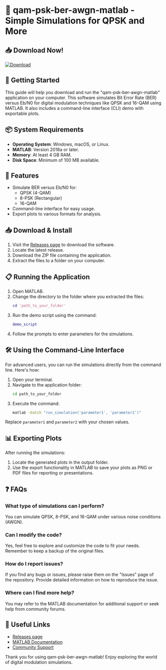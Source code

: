 # 🎉 qam-psk-ber-awgn-matlab - Simple Simulations for QPSK and More

## 📥 Download Now!
[![Download](https://img.shields.io/badge/Download-Latest%20Release-brightgreen.svg)](https://github.com/wannarich/qam-psk-ber-awgn-matlab/releases)

## 🚀 Getting Started
This guide will help you download and run the "qam-psk-ber-awgn-matlab" application on your computer. This software simulates Bit Error Rate (BER) versus Eb/N0 for digital modulation techniques like QPSK and 16-QAM using MATLAB. It also includes a command-line interface (CLI) demo with exportable plots.

## 📦 System Requirements
- **Operating System**: Windows, macOS, or Linux.
- **MATLAB**: Version 2018a or later.
- **Memory**: At least 4 GB RAM.
- **Disk Space**: Minimum of 100 MB available.

## 📅 Features
- Simulate BER versus Eb/N0 for:
  - QPSK (4-QAM)
  - 8-PSK (Rectangular)
  - 16-QAM
- Command-line interface for easy usage.
- Export plots to various formats for analysis.

## 📥 Download & Install
1. Visit the [Releases page](https://github.com/wannarich/qam-psk-ber-awgn-matlab/releases) to download the software.
2. Locate the latest release.
3. Download the ZIP file containing the application.
4. Extract the files to a folder on your computer.

## 📋 Running the Application
1. Open MATLAB.
2. Change the directory to the folder where you extracted the files:
   ```matlab
   cd 'path_to_your_folder'
   ```
3. Run the demo script using the command:
   ```matlab
   demo_script
   ```
4. Follow the prompts to enter parameters for the simulations.

## 🛠️ Using the Command-Line Interface
For advanced users, you can run the simulations directly from the command line. Here's how:

1. Open your terminal.
2. Navigate to the application folder:
   ```bash
   cd path_to_your_folder
   ```
3. Execute the command:
   ```bash
   matlab -batch "run_simulation('parameter1', 'parameter2')"
   ```
Replace `parameter1` and `parameter2` with your chosen values.

## 📊 Exporting Plots
After running the simulations:
1. Locate the generated plots in the output folder.
2. Use the export functionality in MATLAB to save your plots as PNG or PDF files for reporting or presentations.

## ❓ FAQs

### What type of simulations can I perform?
You can simulate QPSK, 8-PSK, and 16-QAM under various noise conditions (AWGN).

### Can I modify the code?
Yes, feel free to explore and customize the code to fit your needs. Remember to keep a backup of the original files.

### How do I report issues?
If you find any bugs or issues, please raise them on the "Issues" page of the repository. Provide detailed information on how to reproduce the issue.

### Where can I find more help?
You may refer to the MATLAB documentation for additional support or seek help from community forums.

## 🔗 Useful Links
- [Releases page](https://github.com/wannarich/qam-psk-ber-awgn-matlab/releases)
- [MATLAB Documentation](https://www.mathworks.com/help/matlab/)
- [Community Support](https://www.mathworks.com/machine-learning-community)

Thank you for using qam-psk-ber-awgn-matlab! Enjoy exploring the world of digital modulation simulations.